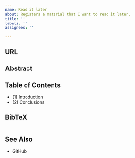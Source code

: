 ```yaml
---
name: Read it later
about: Registers a material that I want to read it later.
title: ''
labels: ''
assignees: ''

---
```


URL
-----


Abstract
----------

> 

Table of Contents
--------------------

- (1) Introduction
- (2) Conclusions

BibTeX
------

```bibtex
```

See Also
----------

- GitHub:
